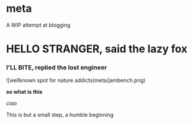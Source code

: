 # meta
A WIP attempt at blogging

# HELLO STRANGER, said the lazy fox

### I'LL BITE, replied the lost engineer

![wellknown spot for nature addicts(meta/jambench.png)

**so what is this**

*ciao*

This is but a small step, a humble beginning
